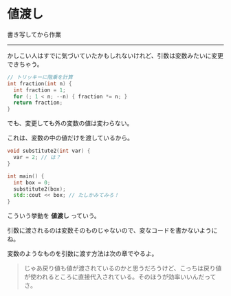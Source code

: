 # 値渡し

書き写してから作業

---

かしこい人はすでに気づいていたかもしれないけれど、引数は変数みたいに変更できちゃう。


```cpp
// トリッキーに階乗を計算
int fraction(int n) {
  int fraction = 1;
  for (; 1 < n; --n) { fraction *= n; }
  return fraction;
}
```

でも、変更しても外の変数の値は変わらない。

これは、変数の中の値だけを渡しているから。

```cpp
void substitute2(int var) {
  var = 2; // は？
}

int main() {
  int box = 0;
  substitute2(box);
  std::cout << box; // たしかみてみろ！
}
```

こういう挙動を **値渡し** っていう。

引数に渡されるのは変数そのものじゃないので、変なコードを書かないようにね。

変数のようなものを引数に渡す方法は次の章でやるよ。

> じゃあ戻り値も値が渡されているのかと思うだろうけど、こっちは戻り値が使われるところに直接代入されている。そのほうが効率いいんだってさ。
